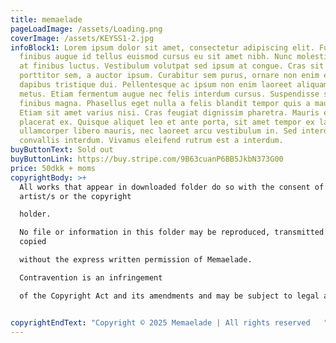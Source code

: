 ```yaml
---
title: memaelade
pageLoadImage: /assets/Loading.png
coverImage: /assets/KEYSS1-2.jpg
infoBlock1: Lorem ipsum dolor sit amet, consectetur adipiscing elit. Fusce
  finibus augue id tellus euismod cursus eu sit amet nibh. Nunc molestie neque
  at finibus luctus. Vestibulum volutpat sed ipsum at congue. Cras sit amet
  porttitor sem, a auctor ipsum. Curabitur sem purus, ornare non enim eu,
  dapibus tristique dui. Pellentesque ac ipsum non enim laoreet aliquam ut in
  metus. Etiam fermentum augue nec felis interdum cursus. Suspendisse sit amet
  finibus magna. Phasellus eget nulla a felis blandit tempor quis a mauris.
  Etiam sit amet varius nisi. Cras feugiat dignissim pharetra. Mauris et
  placerat ex. Quisque aliquet leo et ante porta, sit amet tempor ex lacinia. In
  ullamcorper libero mauris, nec laoreet arcu vestibulum in. Sed interdum ut dui
  convallis interdum. Vivamus eleifend rutrum est a interdum.
buyButtonText: Sold out
buyButtonLink: https://buy.stripe.com/9B63cuanP6BB5JkbN373G00
price: 50dkk + moms
copyrightBody: >+
  All works that appear in downloaded folder do so with the consent of the
  artist/s or the copyright 

  holder. 

  No file or information in this folder may be reproduced, transmitted or
  copied 

  without the express written permission of Memaelade. 

  Contravention is an infringement 

  of the Copyright Act and its amendments and may be subject to legal action.


copyrightEndText: "Copyright © 2025 Memaelade | All rights reserved   "
---
```

